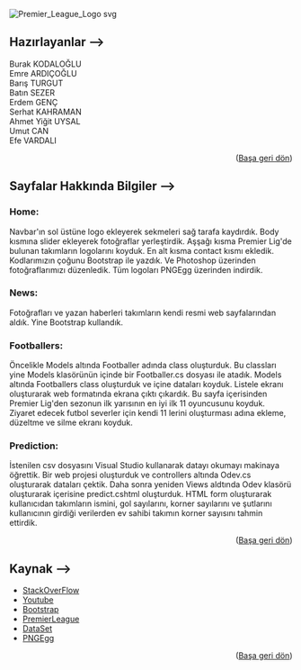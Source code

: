 <div id="top"></div>

![Premier_League_Logo svg](https://user-images.githubusercontent.com/74763030/149812595-bd3dbb97-481c-48c4-b65a-f7381f8853c2.png)

## Hazırlayanlar -->

Burak KODALOĞLU <br>
Emre ARDIÇOĞLU <br>
Barış TURGUT <br>
Batın SEZER <br>
Erdem GENÇ <br>
Serhat KAHRAMAN <br>
Ahmet Yiğit UYSAL <br>
Umut CAN <br>
Efe VARDALI <br>

<p align="right">(<a href="#top">Başa geri dön</a>)</p>

## Sayfalar Hakkında Bilgiler -->
### Home: <br>

Navbar'ın sol üstüne logo ekleyerek sekmeleri sağ tarafa kaydırdık. Body kısmına slider ekleyerek fotoğraflar yerleştirdik. Aşşağı kısma Premier Lig'de bulunan takımların logolarını koyduk. En alt kısma contact kısmı ekledik. Kodlarımızın çoğunu Bootstrap ile yazdık. Ve Photoshop üzerinden fotoğraflarımızı düzenledik. Tüm logoları PNGEgg üzerinden indirdik. <br>


### News: <br>

Fotoğrafları ve yazan haberleri takımların kendi resmi web sayfalarından aldık. Yine Bootstrap kullandık. <br>

### Footballers: <br>

Öncelikle Models altında Footballer adında class oluşturduk. Bu classları yine Models klasörünün içinde bir Footballer.cs dosyası ile atadık. Models altında Footballers class oluşturduk ve içine dataları koyduk. Listele ekranı oluşturarak web formatında ekrana çıktı çıkardık. Bu sayfa içerisinden Premier Lig'den sezonun ilk yarısının en iyi ilk 11 oyuncusunu koyduk. Ziyaret edecek futbol severler için kendi 11 lerini oluşturması adına ekleme, düzeltme ve silme ekranı koyduk. <br>

### Prediction: <br>

İstenilen csv dosyasını Visual Studio kullanarak datayı okumayı makinaya öğrettik. Bir web projesi oluşturduk ve controllers altında Odev.cs oluşturarak dataları çektik. Daha sonra yeniden Views aldtında Odev klasörü oluşturarak içerisine predict.cshtml oluşturduk. HTML form oluşturarak kullanıcıdan takımların ismini, gol sayılarını, korner sayılarını ve şutlarını kullanıcının girdiği verilerden ev sahibi takımın korner sayısını tahmin ettirdik. <br>

<p align="right">(<a href="#top">Başa geri dön</a>)</p>

## Kaynak -->
* [StackOverFlow](https://stackoverflow.com/)
* [Youtube](https://Youtube.com/)
* [Bootstrap](https://getbootstrap.com)
* [PremierLeague](https://www.premierleague.com)
* [DataSet](https://github.com/EmreArdicoglu/YapayZekaFinal/blob/main/E2021new.csv)
* [PNGEgg](https://www.pngegg.com/tr)

<p align="right">(<a href="#top">Başa geri dön</a>)</p>
